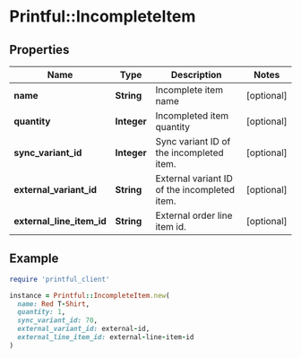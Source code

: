 # Printful::IncompleteItem

## Properties

| Name | Type | Description | Notes |
| ---- | ---- | ----------- | ----- |
| **name** | **String** | Incomplete item name | [optional] |
| **quantity** | **Integer** | Incompleted item quantity | [optional] |
| **sync_variant_id** | **Integer** | Sync variant ID of the incompleted item. | [optional] |
| **external_variant_id** | **String** | External variant ID of the incompleted item. | [optional] |
| **external_line_item_id** | **String** | External order line item id. | [optional] |

## Example

```ruby
require 'printful_client'

instance = Printful::IncompleteItem.new(
  name: Red T-Shirt,
  quantity: 1,
  sync_variant_id: 70,
  external_variant_id: external-id,
  external_line_item_id: external-line-item-id
)
```

